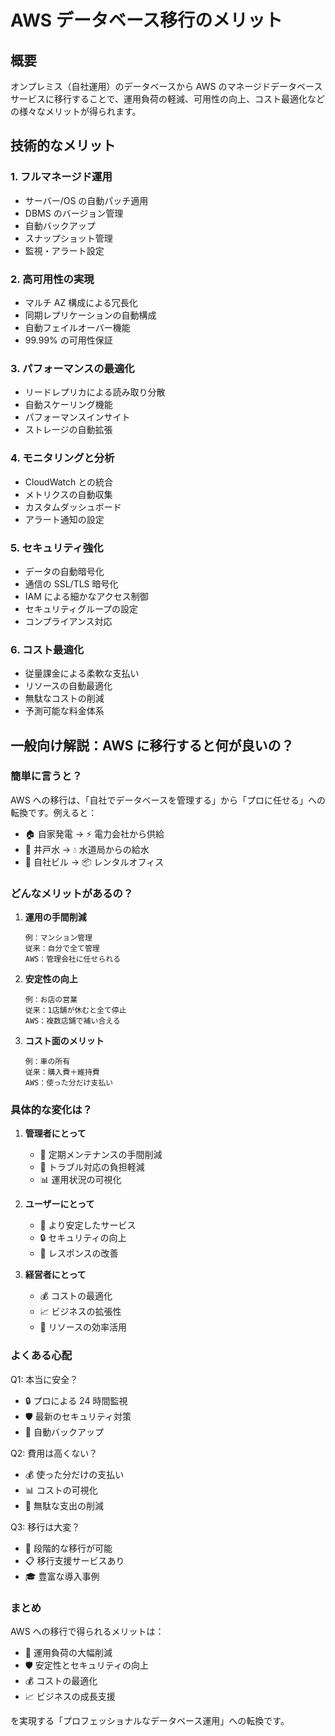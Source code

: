 # AWS データベース移行のメリット

## 概要

オンプレミス（自社運用）のデータベースから AWS のマネージドデータベースサービスに移行することで、運用負荷の軽減、可用性の向上、コスト最適化などの様々なメリットが得られます。

## 技術的なメリット

### 1. フルマネージド運用

- サーバー/OS の自動パッチ適用
- DBMS のバージョン管理
- 自動バックアップ
- スナップショット管理
- 監視・アラート設定

### 2. 高可用性の実現

- マルチ AZ 構成による冗長化
- 同期レプリケーションの自動構成
- 自動フェイルオーバー機能
- 99.99% の可用性保証

### 3. パフォーマンスの最適化

- リードレプリカによる読み取り分散
- 自動スケーリング機能
- パフォーマンスインサイト
- ストレージの自動拡張

### 4. モニタリングと分析

- CloudWatch との統合
- メトリクスの自動収集
- カスタムダッシュボード
- アラート通知の設定

### 5. セキュリティ強化

- データの自動暗号化
- 通信の SSL/TLS 暗号化
- IAM による細かなアクセス制御
- セキュリティグループの設定
- コンプライアンス対応

### 6. コスト最適化

- 従量課金による柔軟な支払い
- リソースの自動最適化
- 無駄なコストの削減
- 予測可能な料金体系

## 一般向け解説：AWS に移行すると何が良いの？

### 簡単に言うと？

AWS への移行は、「自社でデータベースを管理する」から「プロに任せる」への転換です。例えると：

- 🏠 自家発電 → ⚡ 電力会社から供給
- 🚰 井戸水 → 💧 水道局からの給水
- 🏢 自社ビル → 📦 レンタルオフィス

### どんなメリットがあるの？

1. **運用の手間削減**

   ```
   例：マンション管理
   従来：自分で全て管理
   AWS：管理会社に任せられる
   ```

2. **安定性の向上**

   ```
   例：お店の営業
   従来：1店舗が休むと全て停止
   AWS：複数店舗で補い合える
   ```

3. **コスト面のメリット**
   ```
   例：車の所有
   従来：購入費＋維持費
   AWS：使った分だけ支払い
   ```

### 具体的な変化は？

1. **管理者にとって**

   - 🔧 定期メンテナンスの手間削減
   - 🚨 トラブル対応の負担軽減
   - 📊 運用状況の可視化

2. **ユーザーにとって**

   - 🚀 より安定したサービス
   - 🔒 セキュリティの向上
   - 💨 レスポンスの改善

3. **経営者にとって**
   - 💰 コストの最適化
   - 📈 ビジネスの拡張性
   - 🎯 リソースの効率活用

### よくある心配

Q1: 本当に安全？

- 🔒 プロによる 24 時間監視
- 🛡️ 最新のセキュリティ対策
- 💾 自動バックアップ

Q2: 費用は高くない？

- 💰 使った分だけの支払い
- 📊 コストの可視化
- 🎯 無駄な支出の削減

Q3: 移行は大変？

- 🔄 段階的な移行が可能
- 📋 移行支援サービスあり
- 🎓 豊富な導入事例

### まとめ

AWS への移行で得られるメリットは：

- 🎯 運用負荷の大幅削減
- 🛡️ 安定性とセキュリティの向上
- 💰 コストの最適化
- 📈 ビジネスの成長支援

を実現する「プロフェッショナルなデータベース運用」への転換です。
